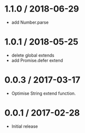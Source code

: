 1.1.0 / 2018-06-29
==================
  * add Number.parse


1.0.1 / 2018-05-25
==================
  * delete global extends
  * add Promise.defer extend


0.0.3 / 2017-03-17
==================
  * Optimise String extend function.

0.0.1 / 2017-02-28
==================
  * Initial release